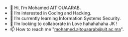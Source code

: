 - 👋 Hi, I’m Mohamed AIT OUAARAB.
- 👀 I’m interested in Coding and Hacking.
- 🌱 I’m currently learning Information Systems Security.
- 💞️ I’m looking to collaborate in Love hahahahaha JK !
- 📫 How to reach me "mohamed.aitouaarab@uit.ac.ma".

<!---
MALTOisHERE/MALTOisHERE is a ✨ special ✨ repository because its `README.md` (this file) appears on your GitHub profile.
You can click the Preview link to take a look at your changes.
--->
